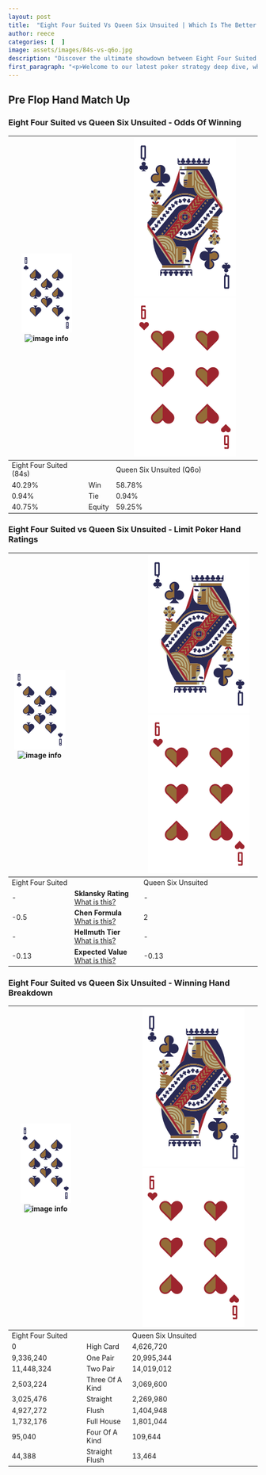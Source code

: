 ```yaml
---
layout: post
title:  "Eight Four Suited Vs Queen Six Unsuited | Which Is The Better Hand In Poker? A Complete Guide"
author: reece
categories: [  ]
image: assets/images/84s-vs-q6o.jpg
description: "Discover the ultimate showdown between Eight Four Suited and Queen Six Unsuited in poker! Uncover the odds, strategies, and scenarios where one hand triumphs over the other. Get ready to up your poker game with this thrilling analysis."
first_paragraph: "<p>Welcome to our latest poker strategy deep dive, where we're pitting two distinct hands against each other in a high-stakes showdown: Eight Four Suited vs Queen Six Unsuited.</p><p>In the dynamic world of poker, every decision counts, and knowing which hand holds the upper hand is key to your success at the table.</p><p>In this article, we'll dissect these two hands, explore the scenarios where one dominates the other, and equip you with the knowledge to make strategic choices that can tip the odds in your favor.</p><p>Get ready to unravel the intriguing dynamics of these poker hands and elevate your game to new heights.</p>"
---
```




[comment]: # (sp0)

## Pre Flop Hand Match Up

<div class="table hand-ratings" markdown="1"> 



### Eight Four Suited vs Queen Six Unsuited - Odds Of Winning


    
| ![image info](assets/images/hand1/8.png) ![image info](assets/images/hand1/4s.png) |  | ![image info](assets/images/hand2/Q.png) ![image info](assets/images/hand2/6o.png) |
| -------- | -------- | -------- |
| Eight Four Suited (84s) |  | Queen Six Unsuited (Q6o) |
| 40.29% | Win | 58.78% |
| 0.94% | Tie | 0.94% |
| 40.75% | Equity | 59.25% |




[comment]: # (sp1)



### Eight Four Suited vs Queen Six Unsuited - Limit Poker Hand Ratings


    
| ![image info](assets/images/hand1/8.png) ![image info](assets/images/hand1/4s.png) |  | ![image info](assets/images/hand2/Q.png) ![image info](assets/images/hand2/6o.png) |
| -------- | -------- | -------- |
| Eight Four Suited |  | Queen Six Unsuited |
| - | **Sklansky Rating** [What is this?](/sklansky-rating-explained) | - |
| -0.5 | **Chen Formula** [What is this?](/chen-formula-explained) | 2 |
| - | **Hellmuth Tier** [What is this?](/Hellmuth-tier-explained) | - |
| -0.13 | **Expected Value** [What is this?](/expected-value-explained) | -0.13 |




[comment]: # (sp2)



### Eight Four Suited vs Queen Six Unsuited - Winning Hand Breakdown


    
| ![image info](assets/images/hand1/8.png) ![image info](assets/images/hand1/4s.png) |  | ![image info](assets/images/hand2/Q.png) ![image info](assets/images/hand2/6o.png) |
| -------- | -------- | -------- |
| Eight Four Suited |  | Queen Six Unsuited |
| 0 | High Card | 4,626,720 |
| 9,336,240 | One Pair | 20,995,344 |
| 11,448,324 | Two Pair | 14,019,012 |
| 2,503,224 | Three Of A Kind | 3,069,600 |
| 3,025,476 | Straight | 2,269,980 |
| 4,927,272 | Flush | 1,404,948 |
| 1,732,176 | Full House | 1,801,044 |
| 95,040 | Four Of A Kind | 109,644 |
| 44,388 | Straight Flush | 13,464 |




[comment]: # (sp3)



</div>

[comment]: # (sp4)



[comment]: # (sp5)

